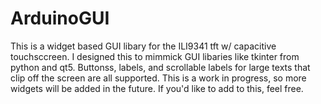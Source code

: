 # ArduinoGUI
This is a widget based GUI libary for the ILI9341 tft w/ capacitive touchsccreen. 
I designed this to mimmick GUI libaries like tkinter from python and qt5. 
Buttonss, labels, and scrollable labels for large texts that clip off the screen are all supported.
This is a work in progress, so more widgets will be added in the future.
If you'd like to add to this, feel free.
